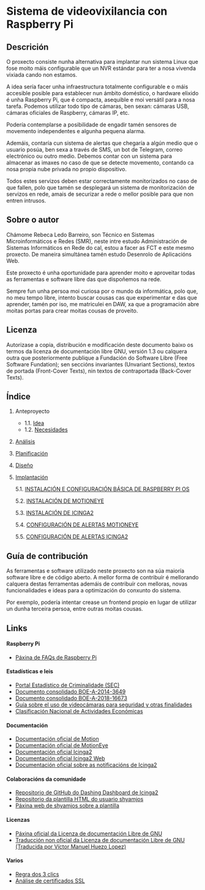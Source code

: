 # Sistema de videovixilancia con Raspberry Pi

## Descrición

O proxecto consiste nunha alternativa para implantar nun sistema Linux que fose moito máis configurable que un NVR estándar para ter a nosa vivenda vixiada cando non estamos. 

A idea sería facer unha infraestructura totalmente configurable e o máis accesible posible para establecer nun ámbito doméstico, o hardware elixido é unha Raspberry Pi, que é compacta, asequible e moi versátil para a nosa tarefa. Podemos utilizar todo tipo de cámaras, ben sexan: cámaras USB, cámaras oficiales de Raspberry, cámaras IP, etc.

Podería contemplarse a posibilidade de engadir tamén sensores de movemento independentes e algunha pequena alarma.

Ademáis, contaría cun sistema de alertas que chegaría a algún medio que o usuario posúa, ben sexa a través de SMS, un bot de Telegram, correo electrónico ou outro medio. Debemos contar con un sistema para almacenar as imaxes no caso de que se detecte movemento, contando ca nosa propia nube privada no propio dispositivo. 

Todos estes servizos deben estar correctamente monitorizados no caso de que fallen, polo que tamén se desplegará un sistema de monitorización de servizos en rede, amais de securizar a rede o mellor posible para que non entren intrusos. 


## Sobre o autor

Chámome Rebeca Ledo Barreiro, son Técnico en Sistemas Microinformáticos e Redes (SMR), neste intre estudo Administración de Sistemas Informáticos en Rede do cal, estou a facer as FCT e este mesmo proxecto. De maneira simultánea tamén estudo Desenrolo de Aplicacións Web. 

Este proxecto é unha oportunidade para aprender moito e aproveitar todas as ferramentas e software libre das que dispoñemos na rede.

Sempre fun unha persoa moi curiosa por o mundo da informática, polo que, no meu tempo libre, intento buscar cousas cas que experimentar e das que aprender, tamén por iso, me matriculei en DAW, xa que a programación abre moitas portas para crear moitas cousas de proveito.

## Licenza

Autorizase a copia, distribución e modificación deste documento baixo os termos da licenza de documentación libre GNU, versión 1.3 ou calquera outra que posteriormente publique a Fundación do Software Libre (Free Software Fundation); sen seccións invariantes (Unvariant Sections), textos de portada (Front-Cover Texts), nin textos de contraportada (Back-Cover Texts).



## Índice

1. Anteproyecto
    * 1.1. [Idea](doc/templates/1_idea.md)
    * 1.2. [Necesidades](doc/templates/2_necesidades.md)
2. [Análisis](doc/templates/3_analise.md)
3. [Planificación](doc/templates/4_planificacion.md)
4. [Diseño](doc/templates/5_deseño.md)
5. [Implantación](doc/templates/6_implantacion.md)

    5.1. [INSTALACIÓN E CONFIGURACIÓN BÁSICA DE RASPBERRY PI OS](doc/documentacion/raspbian.md)
    
    5.2. [INSTALACIÓN DE MOTIONEYE](doc/documentacion/motioneye.md)
    
    5.3. [INSTALACIÓN DE ICINGA2](doc/documentacion/icinga2.md)
    
    5.4. [CONFIGURACIÓN DE ALERTAS MOTIONEYE](doc/documentacion/motioneye_alertas.md)

    5.5. [CONFIGURACIÓN DE ALERTAS ICINGA2](doc/documentacion/icinga2_alertas.md)
    

## Guía de contribución

As ferramentas e software utilizado neste proxecto son na súa maioría software libre e de código aberto. A mellor forma de contribuír é mellorando calquera destas ferramentas ademáis de contribuír con melloras, novas funcionalidades e ideas para a optimización do conxunto do sistema. 

Por exemplo, podería intentar crease un frontend propio en lugar de utilizar un dunha terceira persoa, entre outras moitas cousas.


## Links

#### Raspberry Pi
- [Páxina de FAQs de Raspberry Pi](https://www.raspberrypi.org/documentation/faqs/#commercial-integrate)
#### Estadísticas e leis
- [Portal Estadístico de Criminalidade (SEC)](https://estadisticasdecriminalidad.ses.mir.es/publico/portalestadistico/portal/balances.html)
- [Documento consolidado BOE-A-2014-3649](https://www.boe.es/buscar/act.php?id=BOE-A-2014-3649&p=20140405&tn=1)
- [Documento consolidado BOE-A-2018-16673](https://www.boe.es/boe_gallego/dias/2018/12/06/pdfs/BOE-A-2018-16673-G.pdf)
- [Guía sobre el uso de videocámaras para seguridad y otras finalidades](https://www.aepd.es/sites/default/files/2019-09/guia-videovigilancia.pdf)
- [Clasificación Nacional de Actividades Económicas](https://www.cnae.com.es/index.php)
#### Documentación
- [Documentación oficial de Motion](https://motion-project.github.io/motion_guide.html)
- [Documentación oficial de MotionEye](https://github.com/ccrisan/motioneye/wiki)
- [Documentación oficial Icinga2](https://icinga.com/docs/icinga-2/latest/doc/01-about/)
- [Documentación oficial Icinga2 Web](https://icinga.com/docs/icinga-web-2/latest/)
- [Documentación oficial sobre as notificacións de Icinga2](https://icinga.com/docs/icinga-2/latest/doc/03-monitoring-basics/#notifications)

#### Colaboracións da comunidade

- [Repositorio de GitHub do Dashing Dashboard de Icinga2](https://github.com/mocdaniel/dashing-icinga2)
- [Repositorio da plantilla HTML do usuario shyamjos](https://github.com/shyamjos/HTML-email-template-for-Icinga-2)
- [Páxina web de shyamjos sobre a plantilla](https://shyamjos.com/icinga2-html-template/)


#### Licenzas
- [Páxina oficial da Licenza de documentación Libre de GNU](https://www.gnu.org/licenses/fdl-1.3-faq.en.html#top)
- [Traducción non oficial da Licenza de documentación Libre de GNU (Traducida por Víctor Manuel Huezo Lopez)](https://fdl-es.gitlab.io)

#### Varios
- [Regra dos 3 clics](https://es.wikipedia.org/wiki/Regla_de_los_tres_clics)
- [Análise de certificados SSL](https://www.ssllabs.com/ssltest/index.html)
